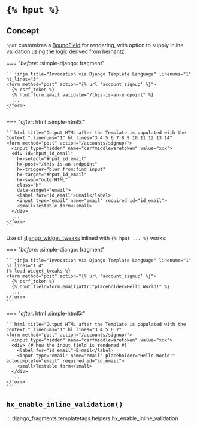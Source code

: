 # `{% hput %}`

## Concept

`hput` customizes a [BoundField](https://docs.djangoproject.com/en/dev/ref/forms/api/#bound-and-unbound-forms) for rendering, with option to supply inline validation using the logic derived from [hernantz](#hx_enable_inline_validation).

=== "_before_: :simple-django: fragment"

    ```jinja title="Invocation via Django Template Language" linenums="1" hl_lines="3"
    <form method="post" action="{% url 'account_signup' %}">
      {% csrf_token %}
      {% hput form.email validate="/this-is-an-endpoint" %}
      ...
    </form>
    ```
=== "_after_: html :simple-html5:"

    ```html title="Output HTML after the Template is populated with the Context." linenums="1" hl_lines="3 4 5 6 7 8 9 10 11 12 13 14"
    <form method="post" action="/accounts/signup/">
      <input type="hidden" name="csrfmiddlewaretoken" value="xxx">
      <div id="hput_id_email"
        hx-select="#hput_id_email"
        hx-post="/this-is-an-endpoint"
        hx-trigger="blur from:find input"
        hx-target="#hput_id_email"
        hx-swap="outerHTML"
        class="h"
        data-widget="email">
        <label for="id_email">Email</label>
        <input type="email" name="email" required id="id_email">
        <small>Testable form</small>
      </div>
      ...
    </form>
    ```

Use of [django_widget_tweaks](https://github.com/jazzband/django-widget-tweaks) inlined with `{% hput ... %}` works:

=== "_before_: :simple-django: fragment"

    ```jinja title="Invocation via Django Template Language" linenums="1" hl_lines="1 4"
    {% load widget_tweaks %}
    <form method="post" action="{% url 'account_signup' %}">
      {% csrf_token %}
      {% hput field=form.email|attr:"placeholder=Hello World!" %}
      ...
    </form>
    ```

=== "_after_: html :simple-html5:"

    ```html title="Output HTML after the Template is populated with the Context." linenums="1" hl_lines="3 4 5 6 7"
    <form method="post" action="/accounts/signup/">
      <input type="hidden" name="csrfmiddlewaretoken" value="xxx">
      <div> {# how the input field is rendered #}
        <label for="id_email">E-mail</label>
        <input type="email" name="email" placeholder="Hello World!" autocomplete="email" required id="id_email">
        <small>Testable form</small>
      </div>
      ...
    </form>
    ```

## `hx_enable_inline_validation()`

::: django_fragments.templatetags.helpers.hx_enable_inline_validation
